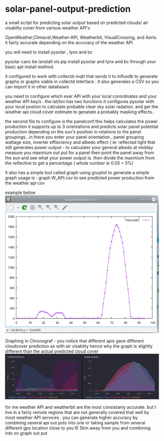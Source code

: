 # solar-panel-output-prediction

a small script for predicting solar output based on  predicted clouds/ air visablity cover from various  weather API's  

OpenWeather,Climacel,Weather-API, Weatherbit, VisualCrossing, and Aeris.  it fairly accurate depending on the accuracy of the weather API


you will need to install pysolar , lynx and bc

pysolar  canc be isnstall vis pip install pysolar
and lynx and bc  through your basic apt install method.

it configured to work with collectd-mqtt that sends it to influxdb to generate graphs or graphs viable in collectd interface . it also generales a CSV  so you can import it in other databases 

you need to configure  which ever API with your local corordinates  and your weather API key/s .  the lat/lon  has two functions it configures pysolar with your local postion to calculate probable clear sky solar radation.  and  get the weather api  cloud cover estimate to genatate a probably masking effects..

the second file to configure is the panelconf  this helps calculates the power production it supports  up to 3 orientations and predicts solar panel potential production  depending on the sun's position in relations to the panel groupings.. in there you enter your panel orientation , panel grouping  wattage size, inverter effieciency  and albedo effect ( ie: reflected light that still generates power output - to calculater your general albedo  at midday  measure you maxmium out put for a panel   then point the panel away from the sun and see  what your power output is. then divide the  maxmium  from the  reflective to get a percentage  ( whole number  ie 0.05 =  5%) 

it also has a simple tool called graph  using gnuplot  to generate a simple graph   usage is : graph W_API.csv to see predicted power production from the weather api csv

 example below
![graph csv](https://github.com/krywenko/solar-panel-output-prediction/blob/main/predictive2.png)

Graphing in Chronograf - you notice that different  apis gave different  cloudcover prediction as with air visablity hence  why the graph is slightly different than the actual  predicted cloud cover 
![ChronoGraf](https://github.com/krywenko/solar-panel-output-prediction/blob/main/predictive3.png)

for me  weather API   and weatherbit are the  most consistanly accurate. but I live in a fairly remote regions that are not generally covered that well by most weather API services .  you can generate  higher accuracy by combining  several  api out puts into one  or  taking  sample from several different  gps  location close to you IE 5km  away from you  and combining into on graph out put 

